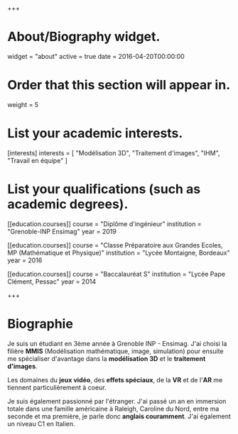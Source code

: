 +++
# About/Biography widget.
widget = "about"
active = true
date = 2016-04-20T00:00:00

# Order that this section will appear in.
weight = 5

# List your academic interests.
[interests]
  interests = [
    "Modélisation 3D",
    "Traitement d'images",
    "IHM",
    "Travail en équipe"
  ]

# List your qualifications (such as academic degrees).
[[education.courses]]
  course = "Diplôme d'ingénieur"
  institution = "Grenoble-INP Ensimag"
  year = 2019

[[education.courses]]
  course = "Classe Préparatoire aux Grandes Ecoles, MP (Mathématique et Physique)"
  institution = "Lycée Montaigne, Bordeaux"
  year = 2016

[[education.courses]]
  course = "Baccalauréat S"
  institution = "Lycée Pape Clément, Pessac"
  year = 2014
 
+++

# Biographie

Je suis un étudiant en 3ème année à Grenoble INP - Ensimag. J'ai choisi la
filière **MMIS** (Modélisation mathématique, image, simulation) pour ensuite me
spécialiser d'avantage dans la **modélisation 3D** et le **traitement d'images**.


Les domaines du **jeux vidéo**, des **effets spéciaux**, de la **VR** et de l'**AR** me
tiennent particulièrement à coeur.

Je suis également passionné par l'étranger.
J'ai passé un an en immersion totale dans une famille américaine à Raleigh, Caroline du Nord, entre ma
seconde et ma première, je parle donc **anglais couramment**. J'ai également un niveau C1 en Italien.
